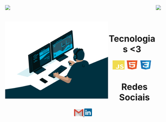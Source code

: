 

<div>
  
  <img  height="180em" src="https://github-readme-stats.vercel.app/api?username=JonatanAJ&show_icons=true&theme=dark&include_all_commits=true&count_private=true"/>
  <img align="right" height="180em" src="https://github-readme-stats.vercel.app/api/top-langs/?username=JonatanAJ&layout=compact&langs_count=16&theme=dark"/>
</div>
<br>

<div  align="center"> 
  <div style="display: inline_block"><br>
    <img align="left" height="250" alt="coding-time" src="code.gif">
    <h1 align="center"> Tecnologias <3</h1>
    <img align="center" height="30" width="40" alt="js-icon"  src="https://raw.githubusercontent.com/devicons/devicon/master/icons/javascript/javascript-plain.svg">
    <img align="center" height="30" width="40" alt="html-icon" src="https://raw.githubusercontent.com/devicons/devicon/master/icons/html5/html5-original.svg">
    <img align="center" height="30" width="40" alt="css-icon" src="https://raw.githubusercontent.com/devicons/devicon/master/icons/css3/css3-original.svg">
    
   
   </div>
    
  
  <h1 align="center">Redes Sociais</h1>
    <a href = "mailto: jonatananangelimmm@gmail.com">
      <img width="30" src="gmail.svg">
    </a>
    <a href = "https://www.linkedin.com/in/jonatan-angelim-a10289252/">
      <img width="25" src="linkedin.svg">
    </a>

